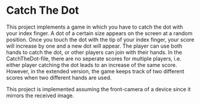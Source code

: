 # Catch The Dot
This project implements a game in which you have to catch the dot with your index finger.
A dot of a certain size appears on the screen at a random position.
Once you touch the dot with the tip of your index finger, your score will increase by one and a new dot will appear.
The player can use both hands to catch the dot, or other players can join with their hands.
In the CatchTheDot-file, there are no seperate scores for multiple players, i.e. either player catching the dot leads to an increase of the same score.
However, in the extended version, the game keeps track of two different scores when two different hands are used.

This project is implemented assuming the front-camera of a device since it mirrors the received image.


